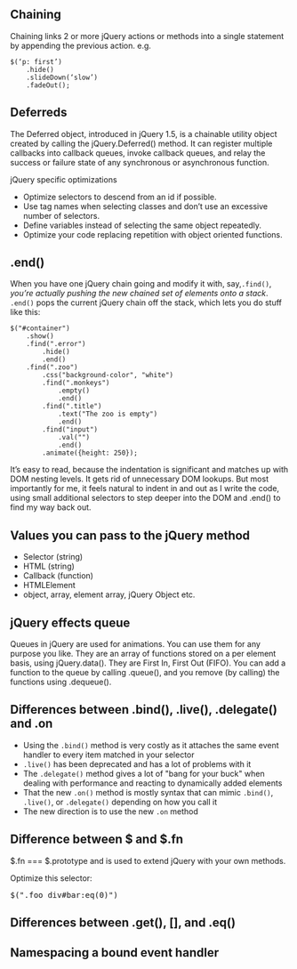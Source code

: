 Chaining
------
 
Chaining links 2 or more jQuery actions or methods into a single statement by appending the previous action. e.g.
<pre><code>$(‘p: first’)
	.hide()
    .slideDown(‘slow’)
    .fadeOut();
</code></pre>
    
Deferreds
------

The Deferred object, introduced in jQuery 1.5, is a chainable utility object created by calling the jQuery.Deferred() method. It can register multiple callbacks into callback queues, invoke callback queues, and relay the success or failure state of any synchronous or asynchronous function.

jQuery specific optimizations

*  Optimize selectors to descend from an id if possible.
*  Use tag names when selecting classes and don’t use an excessive number of selectors.
*  Define variables instead of selecting the same object repeatedly.
*  Optimize your code replacing repetition with object oriented functions.

.end()
------

When you have one jQuery chain going and modify it with, say,<code>.find()</code>, <em>you’re actually pushing the new chained set of elements onto a stack</em>. <code>.end()</code> pops the current jQuery chain off the stack, which lets you do stuff like this:
<pre><code>$("#container")
    .show()
    .find(".error")
        .hide()
        .end()
    .find(".zoo")
        .css("background-color", "white")
        .find(".monkeys")
            .empty()
            .end()
        .find(".title")
            .text("The zoo is empty")
            .end()
        .find("input")
            .val("")
            .end()
        .animate({height: 250});
</code></pre>
It’s easy to read, because the indentation is significant and matches up with DOM nesting levels. It gets rid of unnecessary DOM lookups. But most importantly for me, it feels natural to indent in and out as I write the code, using small additional selectors to step deeper into the DOM and .end() to find my way back out.

Values you can pass to the jQuery method
------

* Selector (string)
* HTML (string)
* Callback (function)
* HTMLElement
* object, array, element array, jQuery Object etc.

jQuery effects queue
------

Queues in jQuery are used for animations. You can use them for any purpose you like. They are an array of functions stored on a per element basis, using jQuery.data(). They are First In, First Out (FIFO). You can add a function to the queue by calling .queue(), and you remove (by calling) the functions using .dequeue().

Differences between .bind(), .live(), .delegate() and .on
------

* Using the <code>.bind()</code> method is very costly as it attaches the same event handler to every item matched in your selector
* <code>.live()</code> has been deprecated and has a lot of problems with it
* The <code>.delegate()</code> method gives a lot of "bang for your buck" when dealing with performance and reacting to dynamically added elements
* That the new <code>.on()</code> method is mostly syntax that can mimic <code>.bind()</code>, <code>.live()</code>, or <code>.delegate()</code> depending on how you call it
* The new direction is to use the new <code>.on</code> method

Difference between $ and $.fn
------

$.fn === $.prototype and is used to extend jQuery with your own methods.

Optimize this selector:
<pre>$(".foo div#bar:eq(0)")</pre> 
 
Differences between .get(), [], and .eq()
------ 
 
Namespacing a bound event handler
------

